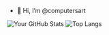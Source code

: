 - 👋 Hi, I’m @computersart

![Your GitHub Stats](https://github-readme-stats.vercel.app/api?username=computersart&show_icons=true&theme=radical&hide_rank=true)
![Top Langs](https://github-readme-stats.vercel.app/api/top-langs/?username=your-username&layout=compact&theme=radical)

<!---
computersart/computersart is a ✨ special ✨ repository because its `README.md` (this file) appears on your GitHub profile.
You can click the Preview link to take a look at your changes.
--->
